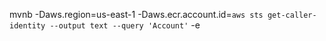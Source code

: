 mvnb -Daws.region=us-east-1 -Daws.ecr.account.id=`aws sts get-caller-identity --output text --query 'Account'` -e